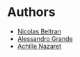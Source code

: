 # Authors

- [Nicolas Beltran](https://github.com/velezbeltran)  
- [Alessandro Grande](https://github.com/aagrande)  
- [Achille Nazaret](https://github.com/ANazaret)
